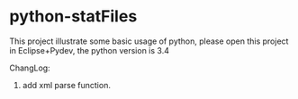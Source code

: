 # python-statFiles

This project illustrate some basic usage of python, please open this project in Eclipse+Pydev, the python version is 3.4

ChangLog:
1. add xml parse function.
